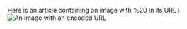 Here is an article containing an image with %20 in its URL : ![An image with an encoded URL](/images/markdown%20test%20image.jpg)
